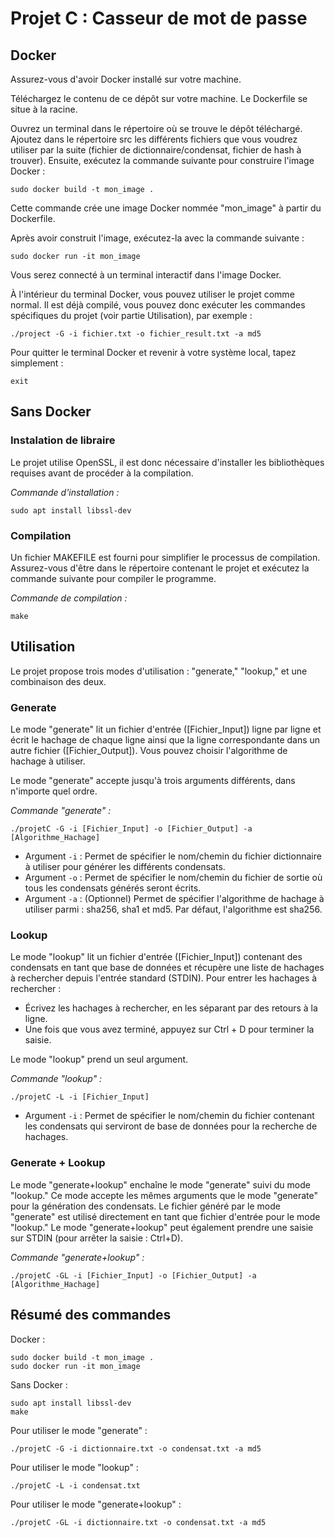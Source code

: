 # Projet C : Casseur de mot de passe

## Docker
Assurez-vous d'avoir Docker installé sur votre machine.

Téléchargez le contenu de ce dépôt sur votre machine. Le Dockerfile se situe à la racine.

Ouvrez un terminal dans le répertoire où se trouve le dépôt téléchargé. Ajoutez dans le répertoire src les différents fichiers que vous voudrez utiliser par la suite (fichier de dictionnaire/condensat, fichier de hash à trouver). Ensuite, exécutez la commande suivante pour construire l'image Docker :

```shell
sudo docker build -t mon_image .
```

Cette commande crée une image Docker nommée "mon_image" à partir du Dockerfile.

Après avoir construit l'image, exécutez-la avec la commande suivante :

```shell
sudo docker run -it mon_image
```

Vous serez connecté à un terminal interactif dans l'image Docker.

À l'intérieur du terminal Docker, vous pouvez utiliser le projet comme normal. Il est déjà compilé, vous pouvez donc exécuter les commandes spécifiques du projet (voir partie Utilisation), par exemple :

```shell
./project -G -i fichier.txt -o fichier_result.txt -a md5
```

Pour quitter le terminal Docker et revenir à votre système local, tapez simplement :

```shell
exit
```
## Sans Docker
### Instalation de libraire
Le projet utilise OpenSSL, il est donc nécessaire d'installer les bibliothèques requises avant de procéder à la compilation.

_Commande d'installation :_ 
```shell
sudo apt install libssl-dev
```

### Compilation
Un fichier MAKEFILE est fourni pour simplifier le processus de compilation. Assurez-vous d'être dans le répertoire contenant le projet et exécutez la commande suivante pour compiler le programme.

_Commande de compilation :_ 
```shell
make
```

## Utilisation
Le projet propose trois modes d'utilisation : "generate," "lookup," et une combinaison des deux.

### Generate
Le mode "generate" lit un fichier d'entrée ([Fichier_Input]) ligne par ligne et écrit le hachage de chaque ligne ainsi que la ligne correspondante dans un autre fichier ([Fichier_Output]). Vous pouvez choisir l'algorithme de hachage à utiliser.

Le mode "generate" accepte jusqu'à trois arguments différents, dans n'importe quel ordre.

_Commande "generate" :_ 
```shell
./projetC -G -i [Fichier_Input] -o [Fichier_Output] -a [Algorithme_Hachage]
```

- Argument `-i` : Permet de spécifier le nom/chemin du fichier dictionnaire à utiliser pour générer les différents condensats.
- Argument `-o` : Permet de spécifier le nom/chemin du fichier de sortie où tous les condensats générés seront écrits.
- Argument `-a` : (Optionnel) Permet de spécifier l'algorithme de hachage à utiliser parmi : sha256, sha1 et md5. Par défaut, l'algorithme est sha256.

### Lookup
Le mode "lookup" lit un fichier d'entrée ([Fichier_Input]) contenant des condensats en tant que base de données et récupère une liste de hachages à rechercher depuis l'entrée standard (STDIN). Pour entrer les hachages à rechercher :

- Écrivez les hachages à rechercher, en les séparant par des retours à la ligne.
- Une fois que vous avez terminé, appuyez sur Ctrl + D pour terminer la saisie.

Le mode "lookup" prend un seul argument.

_Commande "lookup" :_ 
```shell
./projetC -L -i [Fichier_Input]
```

- Argument `-i` : Permet de spécifier le nom/chemin du fichier contenant les condensats qui serviront de base de données pour la recherche de hachages.

### Generate + Lookup
Le mode "generate+lookup" enchaîne le mode "generate" suivi du mode "lookup." Ce mode accepte les mêmes arguments que le mode "generate" pour la génération des condensats. Le fichier généré par le mode "generate" est utilisé directement en tant que fichier d'entrée pour le mode "lookup." Le mode "generate+lookup" peut également prendre une saisie sur STDIN (pour arrêter la saisie : Ctrl+D).

_Commande "generate+lookup" :_ 
```shell
./projetC -GL -i [Fichier_Input] -o [Fichier_Output] -a [Algorithme_Hachage]
```

## Résumé des commandes

Docker : 

```shell
sudo docker build -t mon_image .
sudo docker run -it mon_image
```

Sans Docker :

```shell
sudo apt install libssl-dev
make
```

Pour utiliser le mode "generate" :
```shell
./projetC -G -i dictionnaire.txt -o condensat.txt -a md5
```

Pour utiliser le mode "lookup" :
```shell
./projetC -L -i condensat.txt
```

Pour utiliser le mode "generate+lookup" :
```shell
./projetC -GL -i dictionnaire.txt -o condensat.txt -a md5
```
